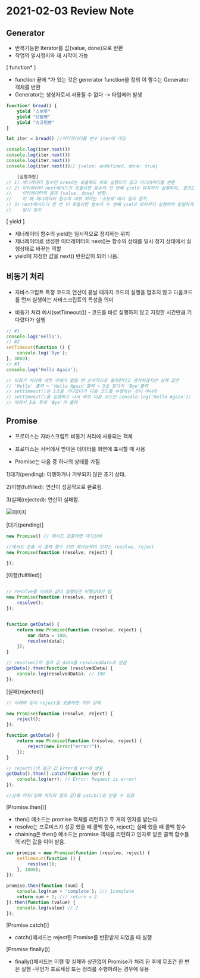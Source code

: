 # 2021-02-03 Review Note

## Generator

- 반복가능한 Iterator를 값{value, done}으로 반환
- 작업의 일시정지와 재 시작이 가능

[ function* ]

- function 끝에 *가 있는 것은 generator function을 정의 이 함수는 Generator 객체를 반환
- Generator는 생성자로서 사용될 수 없다 -> 타입에러 발생

```js
function* bread() {
    yield "소보루"
    yield "단팥빵"
    yield "슈크림빵"
}

let iter = bread() //이터레이터를 변수 iter에 대입

console.log(iter.next())
console.log(iter.next())
console.log(iter.next())
console.log(iter.next())// {value: undefined, done: true}

    [실행과정]
// 1) 제너레이터 함수인 bread는 호출해도 바로 실행되지 않고 이터레이터를 반환
// 2) 이터레이터 next메서드가 호출되면 함수의 첫 번째 yield 위치까지 실행하며, 결괏값으로
//    이터레이터의 결과 {value, done} 반환.
//    이 때 제너레이터 함수의 내부 처리는 '소보루'에서 일시 정지
// 3) next메서드가 한 번 더 호출되면 함수의 두 번째 yield 위치까지 실행하며 동일하게 결과를 반환하고
//    일시 정지
```

[ yield ]

- 제너레이터 함수의 yield는 일시적으로 정지하는 위치
- 제너레이터로 생성한 이터레이터의 next()는 함수의 상태를 일시 정지 상태에서 실행상태로 바꾸는 역할
- yield에 지정한 값을 next() 반환값이 되어 나옴.

## 비동기 처리

- 자바스크립트 특정 코드의 연산이 끝날 때까지 코드의 실행을 멈추지 않고 다음코드를 먼저 실행하는 자바스크립트의 특성을 의미

- 비동기 처리 예시(setTimeout()) - 코드를 바로 실행하지 않고 지정한 시간만큼 기다렸다가 실행

```js
// #1
console.log('Hello');
// #2
setTimeout(function () {
    console.log('Bye');
}, 3000);
// #3
console.log('Hello Again');

// 비동기 처리에 대한 이해가 없을 땐 순차적으로 출력한다고 생각하겠지만 실제 값은
// 'Hello' 출력 > 'Hello Again'출력 > 3초 있다가 'Bye'출력
// setTimeout()은 3초를 기다렸다가 다음 코드를 수행하는 것이 아니라
// setTimeout()을 실행하고 나서 바로 다음 코드인 console.log('Hello Again'); 으로 넘어감
// 따라서 3초 후에 'Bye'가 출력
```

## Promise

- 프로미스는 자바스크립트 비동기 처리에 사용되는 객체
- 프로미스는 서버에서 받아온 데이터를 화면에 표시할 때 사용

- Promise는 다음 중 하나의 상태를 가짐

1)대기(pending): 이행하거나 거부되지 않은 초기 상태.

2)이행(fulfilled): 연산이 성공적으로 완료됨.

3)실패(rejected): 연산이 실패함.

![이미지](https://mdn.mozillademos.org/files/8633/promises.png)

[대기(pending)]

```js
new Promise() // 메서드 호출하면 대기상태

//메서드 호출 시 콜백 함수 선언 패가능하며 인자는 resolve, reject
new Promise(function (resolve, reject) {

});

```

[이행(fulfilled)]

```js

// resolve를 아래와 같이 실행하면 이행상태가 됨
new Promise(function (resolve, reject) {
    resolve();
});


function getData() {
    return new Promise(function (resolve, reject) {
        var data = 100;
        resolve(data);
    });
}

// resolve()의 결과 값 data를 resolvedData로 받음
getData().then(function (resolvedData) {
    console.log(resolvedData); // 100
});

```

[실패(rejected)]

```js
// 아래와 같이 reject을 호출하면 거부 상태

new Promise(function (resolve, reject) {
    reject();
});

function getData() {
    return new Promise(function (resolve, reject) {
        reject(new Error("error!"));
    });
}

// reject()의 결과 값 Error를 err에 받음
getData().then().catch(function (err) {
    console.log(err); // Error: Request is error!
});

//실패 이유(실패 처리의 결과 값)를 catch()로 받을 수 있음

```

[Promise.then()]

- then() 메소드는 promise 객체를 리턴하고 두 개의 인자를 받는다.
- resolve는 프로미스가 성공 했을 때 콜백 함수, reject는 실패 했을 때 콜백 함수
- chaining은 then() 메소드는 promise 객체를 리턴하고 인자로 받은 콜백 함수들의 리턴 값을 이어 받음.

```js
var promise = new Promise(function (resolve, reject) {
    setTimeout(function () {
        resolve(1);
    }, 1000);
});

promise.then(function (num) {
    console.log(num + 'complete'); /// 1complete
    return num + 1; /// return = 2
}).then(function (value) {
    console.log(value) // 2
});
```

[Promise.catch()]

- catch()메서드는 reject된 Promise를 반환받게 되었을 때 실행

[Promise.finally()]

- finally()메서드는 이행 및 실패와 상관없이 Promise가 처리 된 후에 무조건 한 번은 실행 -무언가 프로세싱 또는 정리를 수행하려는 경우에 유용